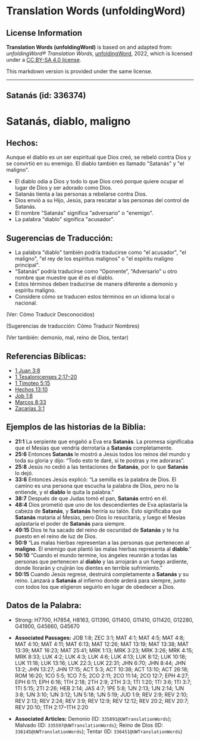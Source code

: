 # Translation Words (unfoldingWord)

## License Information

**Translation Words (unfoldingWord)** is based on and adapted from: _unfoldingWord® Translation Words_, [unfoldingWord](https://unfoldingword.org/utw), 2022, which is licensed under a [CC BY-SA 4.0 license](https://creativecommons.org/licenses/by-sa/4.0/legalcode.en).

This markdown version is provided under the same license.



--------------------------------

## Satanás (id: 336374)

Satanás, diablo, maligno
========================

Hechos:
-------

Aunque el diablo es un ser espiritual que Dios creó, se rebeló contra Dios y se convirtió en su enemigo. El diablo también es llamado "Satanás" y "el maligno".

* El diablo odia a Dios y todo lo que Dios creó porque quiere ocupar el lugar de Dios y ser adorado como Dios.
* Satanás tienta a las personas a rebelarse contra Dios.
* Dios envió a su Hijo, Jesús, para rescatar a las personas del control de Satanás.
* El nombre "Satanás" significa "adversario" o "enemigo".
* La palabra "diablo" significa "acusador".

Sugerencias de Traducción:
--------------------------

* La palabra "diablo" también podría traducirse como "el acusador", "el maligno", "el rey de los espíritus malignos" o "el espíritu maligno principal".
* “Satanás” podría traducirse como “Oponente”, “Adversario” u otro nombre que muestre que él es el diablo.
* Estos términos deben traducirse de manera diferente a demonio y espíritu maligno.
* Considere cómo se traducen estos términos en un idioma local o nacional.

(Ver: Cómo Traducir Desconocidos)

(Sugerencias de traducción: Cómo Traducir Nombres)

(Ver también: demonio, mal, reino de Dios, tentar)

Referencias Bíblicas:
---------------------

* [1 Juan 3:8](https://ref.ly/1John3:8)
* [1 Tesalonicenses 2:17–20](https://ref.ly/1Thess2:17-1Thess2:20)
* [1 Timoteo 5:15](https://ref.ly/1Tim5:15)
* [Hechos 13:10](https://ref.ly/Acts13:10)
* [Job 1:8](https://ref.ly/Job1:8)
* [Marcos 8:33](https://ref.ly/Mark8:33)
* [Zacarías 3:1](https://ref.ly/Zech3:1)

Ejemplos de las historias de la Biblia:
---------------------------------------

* **21:1** La serpiente que engañó a Eva era **Satanás**. La promesa significaba que el Mesías que vendría derrotaría a **Satanás** completamente.
* **25:6** Entonces **Satanás** le mostró a Jesús todos los reinos del mundo y toda su gloria y dijo: “Todo esto te daré, si te postras y me adoraras”.
* **25:8** Jesús no cedió a las tentaciones de **Satanás**, por lo que **Satanás** lo dejó.
* **33:6** Entonces Jesús explicó: “La semilla es la palabra de Dios. El camino es una persona que escucha la palabra de Dios, pero no la entiende, y el **diablo** le quita la palabra.”
* **38:7** Después de que Judas tomó el pan, **Satanás** entró en él.
* **48:4** Dios prometió que uno de los descendientes de Eva aplastaría la cabeza de **Satanás**, y **Satanás** heriría su talón. Esto significaba que **Satanás** mataría al Mesías, pero Dios lo resucitaría, y luego el Mesías aplastaría el poder de **Satanás** para siempre.
* **49:15** Dios te ha sacado del reino de oscuridad de **Satanás** y te ha puesto en el reino de luz de Dios.
* **50:9** “Las malas hierbas representan a las personas que pertenecen al **maligno**. El enemigo que plantó las malas hierbas representa al **diablo**.”
* **50:10** “Cuando el mundo termine, los ángeles reunirán a todas las personas que pertenecen al **diablo** y las arrojarán a un fuego ardiente, donde llorarán y crujirán los dientes en terrible sufrimiento.”
* **50:15** Cuando Jesús regrese, destruirá completamente a **Satanás** y su reino. Lanzará a **Satanás** al infierno donde arderá para siempre, junto con todos los que eligieron seguirlo en lugar de obedecer a Dios.

Datos de la Palabra:
--------------------

* Strong: H7700, H7854, H8163, G11390, G11400, G11410, G11420, G12280, G41900, G45660, G45670

* **Associated Passages:** JOB 1:8; ZEC 3:1; MAT 4:1; MAT 4:5; MAT 4:8; MAT 4:10; MAT 4:11; MAT 6:13; MAT 12:26; MAT 13:19; MAT 13:38; MAT 13:39; MAT 16:23; MAT 25:41; MRK 1:13; MRK 3:23; MRK 3:26; MRK 4:15; MRK 8:33; LUK 4:2; LUK 4:3; LUK 4:6; LUK 4:13; LUK 8:12; LUK 10:18; LUK 11:18; LUK 13:16; LUK 22:3; LUK 22:31; JHN 6:70; JHN 8:44; JHN 13:2; JHN 13:27; JHN 17:15; ACT 5:3; ACT 10:38; ACT 13:10; ACT 26:18; ROM 16:20; 1CO 5:5; 1CO 7:5; 2CO 2:11; 2CO 11:14; 2CO 12:7; EPH 4:27; EPH 6:11; EPH 6:16; 1TH 2:18; 2TH 2:9; 2TH 3:3; 1TI 1:20; 1TI 3:6; 1TI 3:7; 1TI 5:15; 2TI 2:26; HEB 2:14; JAS 4:7; 1PE 5:8; 1JN 2:13; 1JN 2:14; 1JN 3:8; 1JN 3:10; 1JN 3:12; 1JN 5:18; 1JN 5:19; JUD 1:9; REV 2:9; REV 2:10; REV 2:13; REV 2:24; REV 3:9; REV 12:9; REV 12:12; REV 20:2; REV 20:7; REV 20:10; 1TH 2:17–1TH 2:20
* **Associated Articles:** Demonio (ID: `335891@UWTranslationWords`); Malvado (ID: `335597@UWTranslationWords`); Reino de Dios (ID: `336145@UWTranslationWords`); Tentar (ID: `336451@UWTranslationWords`)


